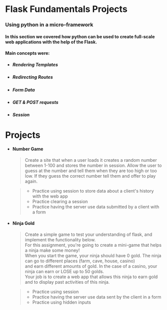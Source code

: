 # Flask Fundamentals Projects
### Using python in a micro-framework

#### In this section we covered how python can be used to create full-scale web applications with the help of the Flask.
#### Main concepts were:
* ##### Rendering Templates
* ##### Redirecting Routes
* ##### Form Data
* ##### GET & POST requests
* ##### Session

# Projects

* #### Number Game
  > Create a site that when a user loads it creates a random number between 1-100 and stores the number in session. Allow the user to guess at the number and tell them when they are too high or too low. If they guess the correct number tell them and offer to play again.

  >- Practice using session to store data about a client's history with the web app  
  >- Practice clearing a session  
  >- Practice having the server use data submitted by a client with a form  

* #### Ninja Gold
  > Create a simple game to test your understanding of flask, and implement the functionality below.  
  > For this assignment, you're going to create a mini-game that helps a ninja make some money!  
  > When you start the game, your ninja should have 0 gold. The ninja can go to different places (farm, cave, house, casino)   
  > and earn different amounts of gold. In the case of a casino, your ninja can earn or LOSE up to 50 golds.   
  > Your job is to create a web app that allows this ninja to earn gold and to display past activities of this ninja.  

  >- Practice using session
  >- Practice having the server use data sent by the client in a form
  >- Practice using hidden inputs

